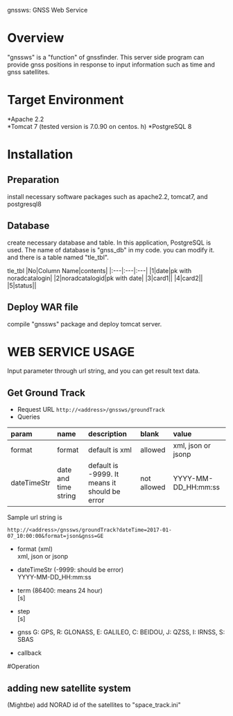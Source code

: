gnssws: GNSS Web Service

# Overview
"gnssws" is a "function" of gnssfinder. This server side program can provide gnss positions in response to input information such as time and gnss satellites. 

# Target Environment
*Apache 2.2  
*Tomcat 7  (tested version is 7.0.90 on centos. h)
*PostgreSQL 8  

# Installation
## Preparation
install necessary software packages such as apache2.2, tomcat7, and postgresql8

## Database
create necessary database and table. In this application, PostgreSQL is used. The name of database is "gnss_db" in my code. you can modify it. and there is a table named "tle_tbl".

tle_tbl
|No|Column Name|contents|
|:---|:---|:---|
|1|date|pk with noradcatalogin|
|2|noradcatalogid|pk with date|	
|3|card1||
|4|card2||
|5|status||

## Deploy WAR file
compile "gnssws" package and deploy tomcat server.

# WEB SERVICE USAGE
Input parameter through url string, and you can get result text data.

## Get Ground Track
- Request URL
`http://<address>/gnssws/groundTrack`
- Queries

|param|name|description|blank|value|
|:---|:---|:-----------|:---|:----|
|format|format|default is xml|allowed|xml, json or jsonp|
|dateTimeStr| date and time string|default is -9999. It means it should be error|not allowed|YYYY-MM-DD_HH:mm:ss|


Sample url string is 

	http://<address>/gnssws/groundTrack?dateTime=2017-01-07_10:00:00&format=json&gnss=GE

- format (xml)  
	xml, json or jsonp
	
- dateTimeStr (-9999: should be error)  
	YYYY-MM-DD_HH:mm:ss
	
- term (86400: means 24 hour)  
	[s]
	
- step  
	[s]
	
- gnss
	G: GPS, R: GLONASS, E: GALILEO, C: BEIDOU, J: QZSS, I: IRNSS, S: SBAS
	
- callback
	 
#Operation
## adding new satellite system
(Mightbe) add NORAD id of the satellites to "space_track.ini"

